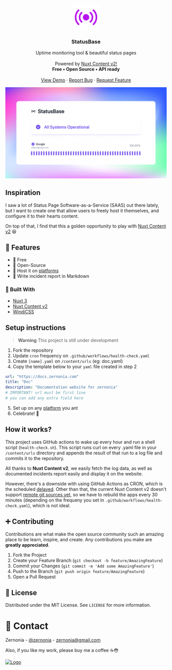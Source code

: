 <!-- PROJECT LOGO -->
<br />
<p align="center">
  <a href="https://github.com/zernonia/statusbase">
    <img src="public/logo.svg" alt="Logo" width="80">
  </a>

  <h3 align="center">StatusBase</h3>

  <p align="center">
   Uptime monitoring tool & beautiful status pages <br><br> Powered by <a href="https://content.nuxtjs.org/" target="_blank"> Nuxt Content v2!</a>
    <br />
    <strong>Free • Open Source • API ready </strong>
    <br />
    <br />
    <a href="https://statusbase.vercel.app/">View Demo</a>
    ·
    <a href="https://github.com/zernonia/statusbase/issues">Report Bug</a>
    ·
    <a href="https://github.com/zernonia/statusbase/issues">Request Feature</a>
  </p>
</p>

![statusbase.vercel.app](public/og.png)

## Inspiration

I saw a lot of Status Page Software-as-a-Service (SAAS) out there lately, but I want to create one that allow users to freely host it themselves, and configure it to their hearts content.

On top of that, I find that this a golden opportunity to play with [Nuxt Content v2](https://content.nuxtjs.org/) 😆

## 🚀 Features

- 🤩 Free
- 📖 Open-Source
- 🚀 Host it on [platforms](https://v3.nuxtjs.org/guide/deploy/presets)
- 📝 Write incident report in Markdown

### 🔨 Built With

- [Nuxt 3](https://v3.nuxtjs.org/)
- [Nuxt Content v2](https://content.nuxtjs.org/)
- [WindiCSS](https://windicss.org/)

## Setup instructions

> **Warning**
> This project is still under development

1. Fork the repository
2. Update `cron` frequency on `.github/workflows/health-check.yaml`
3. Create `[name].yaml` on `/content/urls` (eg: doc.yaml)
4. Copy the template below to your `yaml` file created in step 2

```yaml
url: "https://docs.zernonia.com"
title: "Doc"
description: "Documentation website for zernonia"
# IMPORTANT! url must be first line
# you can add any extra field here
```

5. Set up on any [platform](https://v3.nuxtjs.org/guide/deploy/presets) you ant
6. Celebrate! 🎉

## How it works?

This project uses GitHub actions to wake up every hour and run a shell script (`health-check.sh`). This script runs curl on every .yaml file in your `/content/urls` directory and appends the result of that run to a log file and commits it to the repository.

All thanks to **Nuxt Content v2**, we easily fetch the log data, as well as documented incidents report easily and display it on the website.

However, there's a downside with using GitHub Actions as CRON, which is the scheduled [delayed](https://github.community/t/scheduled-jobs-are-not-running-on-time/121271/6). Other than that, the current Nuxt Content v2 doesn't support [remote git sources yet](https://github.com/nuxt/content/issues/1049), so we have to rebuild the apps every 30 minutes (depending on the frequeny you set in `.github/workflows/health-check.yaml`), which is not ideal.

## ➕ Contributing

Contributions are what make the open source community such an amazing place to be learn, inspire, and create. Any contributions you make are **greatly appreciated**.

1. Fork the Project
2. Create your Feature Branch (`git checkout -b feature/AmazingFeature`)
3. Commit your Changes (`git commit -m 'Add some AmazingFeature'`)
4. Push to the Branch (`git push origin feature/AmazingFeature`)
5. Open a Pull Request

## 📜 License

Distributed under the MIT License. See `LICENSE` for more information.

# 📧 Contact

Zernonia - [@zernonia](https://twitter.com/zernonia) - zernonia@gmail.com

Also, if you like my work, please buy me a coffee ☕😳

<a href="https://www.buymeacoffee.com/zernonia" target="_blank">
    <img width=200 src="https://cdn.buymeacoffee.com/buttons/v2/default-blue.png" alt="Logo" >
  </a>
